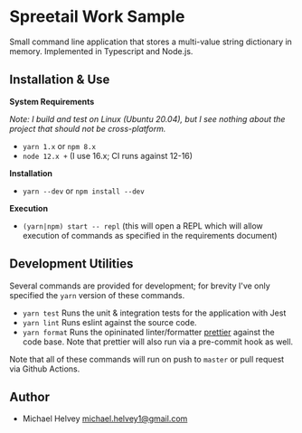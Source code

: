 # Spreetail Work Sample

Small command line application that stores a multi-value string dictionary in
memory. Implemented in Typescript and Node.js.

## Installation & Use

**System Requirements**

_Note: I build and test on Linux (Ubuntu 20.04), but I see nothing about the
project that should not be cross-platform._

-   `yarn 1.x` or `npm 8.x`
-   `node 12.x +` (I use 16.x; CI runs against 12-16)

**Installation**

-   `yarn --dev` or `npm install --dev`

**Execution**

-   `(yarn|npm) start -- repl` (this will open a REPL which will allow execution of commands as
    specified in the requirements document)

## Development Utilities

Several commands are provided for development; for brevity I've only specified
the `yarn` version of these commands.

-   `yarn test` Runs the unit & integration tests for the application with Jest
-   `yarn lint` Runs eslint against the source code.
-   `yarn format` Runs the opininated linter/formatter
    [prettier](https://prettier.io/) against the code base. Note that prettier
    will also run via a pre-commit hook as well.

Note that all of these commands will run on push to `master` or pull request via
Github Actions.

## Author

-   Michael Helvey <michael.helvey1@gmail.com>
